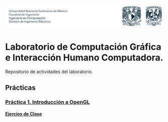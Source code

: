 ![Buaf](buaf.png)
# Laboratorio de Computación Gráfica e Interacción Humano Computadora. 
Repositorio de actividades del laboratorio.
## Prácticas
### [Práctica 1. Introducción a OpenGL](Practica-1/)
#### [Ejercios de Clase](Practica-1/Ejercicios%20Clase)
